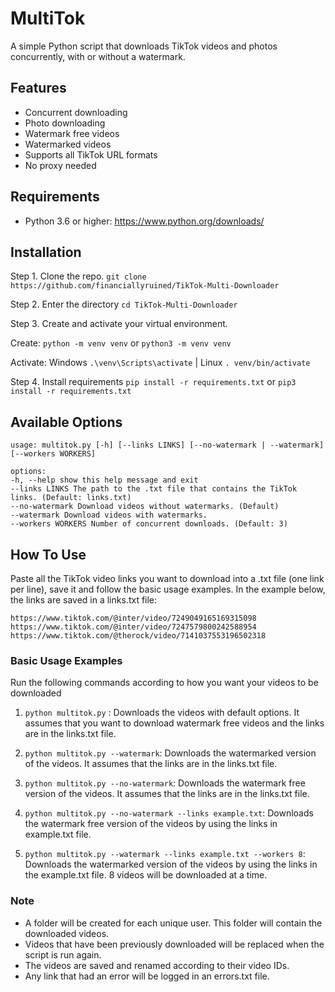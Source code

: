 # MultiTok
A simple Python script that downloads TikTok videos and photos concurrently, with or without a watermark.

## Features
* Concurrent downloading
* Photo downloading
* Watermark free videos
* Watermarked videos
* Supports all TikTok URL formats
* No proxy needed

## Requirements
* Python 3.6 or higher: https://www.python.org/downloads/

## Installation
Step 1. Clone the repo.
`git clone https://github.com/financiallyruined/TikTok-Multi-Downloader`

Step 2. Enter the directory
`cd TikTok-Multi-Downloader`

Step 3. Create and activate your virtual environment.

Create: `python -m venv venv` or `python3 -m venv venv`

Activate: Windows `.\venv\Scripts\activate` | Linux `. venv/bin/activate`

Step 4. Install requirements
`pip install -r requirements.txt` or `pip3 install -r requirements.txt`

## Available Options
```
usage: multitok.py [-h] [--links LINKS] [--no-watermark | --watermark] [--workers WORKERS]

options:
-h, --help show this help message and exit
--links LINKS The path to the .txt file that contains the TikTok links. (Default: links.txt)
--no-watermark Download videos without watermarks. (Default)
--watermark Download videos with watermarks.
--workers WORKERS Number of concurrent downloads. (Default: 3)
```

## How To Use
Paste all the TikTok video links you want to download into a .txt file (one link per line), save it and follow the basic usage examples. 
In the example below, the links are saved in a links.txt file:
```
https://www.tiktok.com/@inter/video/7249049165169315098
https://www.tiktok.com/@inter/video/7247579800242588954
https://www.tiktok.com/@therock/video/7141037553196502318
```

### Basic Usage Examples
Run the following commands according to how you want your videos to be downloaded
1. `python multitok.py` : Downloads the videos with default options. It assumes that you want to download watermark free videos and the links are in the links.txt file.

2. `python multitok.py --watermark`: Downloads the watermarked version of the videos. It assumes that the links are in the links.txt file.

3. `python multitok.py --no-watermark`: Downloads the watermark free version of the videos. It assumes that the links are in the links.txt file.

4. `python multitok.py --no-watermark --links example.txt`: Downloads the watermark free version of the videos by using the links in example.txt file.

5. `python multitok.py --watermark --links example.txt --workers 8`: Downloads the watermarked version of the videos by using the links in the example.txt file. 8 videos will be downloaded at a time.

### Note
* A folder will be created for each unique user. This folder will contain the downloaded videos.
* Videos that have been previously downloaded will be replaced when the script is run again.
* The videos are saved and renamed according to their video IDs.
* Any link that had an error will be logged in an errors.txt file.
